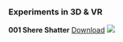 ### Experiments in 3D &amp; VR

**001 Shere Shatter** [Download](3D/001)
![](3D/001/sphere-shatter.gif)
